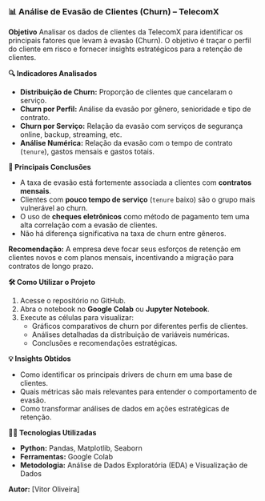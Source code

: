 ### 📊 Análise de Evasão de Clientes (Churn) – TelecomX

**Objetivo**
Analisar os dados de clientes da TelecomX para identificar os principais fatores que levam à evasão (Churn). O objetivo é traçar o perfil do cliente em risco e fornecer insights estratégicos para a retenção de clientes.

**🔍 Indicadores Analisados**
* **Distribuição de Churn:** Proporção de clientes que cancelaram o serviço.
* **Churn por Perfil:** Análise da evasão por gênero, senioridade e tipo de contrato.
* **Churn por Serviço:** Relação da evasão com serviços de segurança online, backup, streaming, etc.
* **Análise Numérica:** Relação da evasão com o tempo de contrato (`tenure`), gastos mensais e gastos totais.

**📌 Principais Conclusões**
* A taxa de evasão está fortemente associada a clientes com **contratos mensais**.
* Clientes com **pouco tempo de serviço** (`tenure` baixo) são o grupo mais vulnerável ao churn.
* O uso de **cheques eletrônicos** como método de pagamento tem uma alta correlação com a evasão de clientes.
* Não há diferença significativa na taxa de churn entre gêneros.

**Recomendação:** A empresa deve focar seus esforços de retenção em clientes novos e com planos mensais, incentivando a migração para contratos de longo prazo.

**🛠️ Como Utilizar o Projeto**
1.  Acesse o repositório no GitHub.
2.  Abra o notebook no **Google Colab** ou **Jupyter Notebook**.
3.  Execute as células para visualizar:
    * Gráficos comparativos de churn por diferentes perfis de clientes.
    * Análises detalhadas da distribuição de variáveis numéricas.
    * Conclusões e recomendações estratégicas.

**💡 Insights Obtidos**
* Como identificar os principais drivers de churn em uma base de clientes.
* Quais métricas são mais relevantes para entender o comportamento de evasão.
* Como transformar análises de dados em ações estratégicas de retenção.

**👨‍💻 Tecnologias Utilizadas**
* **Python:** Pandas, Matplotlib, Seaborn
* **Ferramentas:** Google Colab
* **Metodologia:** Análise de Dados Exploratória (EDA) e Visualização de Dados

**Autor:** [Vitor Oliveira]
